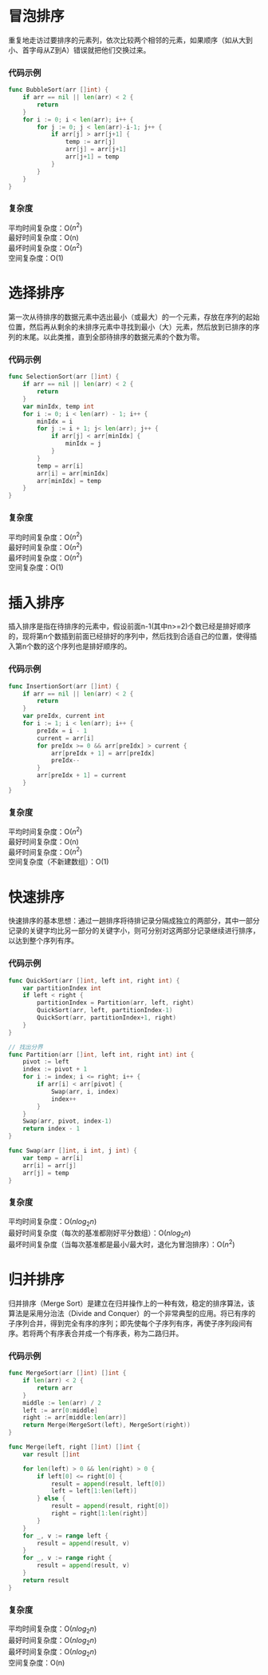 # 冒泡排序
重复地走访过要排序的元素列，依次比较两个相邻的元素，如果顺序（如从大到小、首字母从Z到A）错误就把他们交换过来。

### 代码示例
``` GO
func BubbleSort(arr []int) {
	if arr == nil || len(arr) < 2 {
		return
	}
	for i := 0; i < len(arr); i++ {
		for j := 0; j < len(arr)-i-1; j++ {
			if arr[j] > arr[j+1] {
				temp := arr[j]
				arr[j] = arr[j+1]
				arr[j+1] = temp
			}
		}
	}
}
```

### 复杂度
平均时间复杂度：O($n^2$)<br>
最好时间复杂度：O(n)<br>
最坏时间复杂度：O($n^2$)<br>
空间复杂度：O(1)


# 选择排序
第一次从待排序的数据元素中选出最小（或最大）的一个元素，存放在序列的起始位置，然后再从剩余的未排序元素中寻找到最小（大）元素，然后放到已排序的序列的末尾。以此类推，直到全部待排序的数据元素的个数为零。

### 代码示例
``` GO
func SelectionSort(arr []int) {
	if arr == nil || len(arr) < 2 {
		return
	}
	var minIdx, temp int
	for i := 0; i < len(arr) - 1; i++ {
		minIdx = i
		for j := i + 1; j< len(arr); j++ {
			if arr[j] < arr[minIdx] {
				minIdx = j
			}
		}
		temp = arr[i]
		arr[i] = arr[minIdx]
		arr[minIdx] = temp
	}
}
```

### 复杂度
平均时间复杂度：O($n^2$)<br>
最好时间复杂度：O($n^2$)<br>
最坏时间复杂度：O($n^2$)<br>
空间复杂度：O(1)


# 插入排序
插入排序是指在待排序的元素中，假设前面n-1(其中n>=2)个数已经是排好顺序的，现将第n个数插到前面已经排好的序列中，然后找到合适自己的位置，使得插入第n个数的这个序列也是排好顺序的。

### 代码示例
``` GO
func InsertionSort(arr []int) {
    if arr == nil || len(arr) < 2 {
		return
	}
	var preIdx, current int
	for i := 1; i < len(arr); i++ {
		preIdx = i - 1
		current = arr[i]
		for preIdx >= 0 && arr[preIdx] > current {
			arr[preIdx + 1] = arr[preIdx]
			preIdx--
		}
		arr[preIdx + 1] = current
	}
}
```


### 复杂度
平均时间复杂度：O($n^2$)<br>
最好时间复杂度：O(n)<br>
最坏时间复杂度：O($n^2$)<br>
空间复杂度（不新建数组）：O(1)

# 快速排序
快速排序的基本思想：通过一趟排序将待排记录分隔成独立的两部分，其中一部分记录的关键字均比另一部分的关键字小，则可分别对这两部分记录继续进行排序，以达到整个序列有序。

### 代码示例
``` GO
func QuickSort(arr []int, left int, right int) {
	var partitionIndex int
	if left < right {
		partitionIndex = Partition(arr, left, right)
		QuickSort(arr, left, partitionIndex-1)
		QuickSort(arr, partitionIndex+1, right)
	}
}

// 找出分界
func Partition(arr []int, left int, right int) int {
	pivot := left
	index := pivot + 1
	for i := index; i <= right; i++ {
		if arr[i] < arr[pivot] {
			Swap(arr, i, index)
			index++
		}
	}
	Swap(arr, pivot, index-1)
	return index - 1
}

func Swap(arr []int, i int, j int) {
	var temp = arr[i]
	arr[i] = arr[j]
	arr[j] = temp
}
```

### 复杂度
平均时间复杂度：O($nlog_2n$)<br>
最好时间复杂度（每次的基准都刚好平分数组）：O($nlog_2n$)<br>
最坏时间复杂度（当每次基准都是最小/最大时，退化为冒泡排序）：O($n^2$)<br>

# 归并排序
归并排序（Merge Sort）是建立在归并操作上的一种有效，稳定的排序算法，该算法是采用分治法（Divide and Conquer）的一个非常典型的应用。将已有序的子序列合并，得到完全有序的序列；即先使每个子序列有序，再使子序列段间有序。若将两个有序表合并成一个有序表，称为二路归并。

### 代码示例
``` GO
func MergeSort(arr []int) []int {
	if len(arr) < 2 {
		return arr
	}
	middle := len(arr) / 2
	left := arr[0:middle]
	right := arr[middle:len(arr)]
	return Merge(MergeSort(left), MergeSort(right))
}

func Merge(left, right []int) []int {
	var result []int

	for len(left) > 0 && len(right) > 0 {
		if left[0] <= right[0] {
			result = append(result, left[0])
			left = left[1:len(left)]
		} else {
			result = append(result, right[0])
			right = right[1:len(right)]
		}
	}
	for _, v := range left {
		result = append(result, v)
	}
	for _, v := range right {
		result = append(result, v)
	}
	return result
}
```

### 复杂度
平均时间复杂度：O($nlog_2n$)<br>
最好时间复杂度：O($nlog_2n$)<br>
最坏时间复杂度：O($nlog_2n$)<br>
空间复杂度：O(n)

